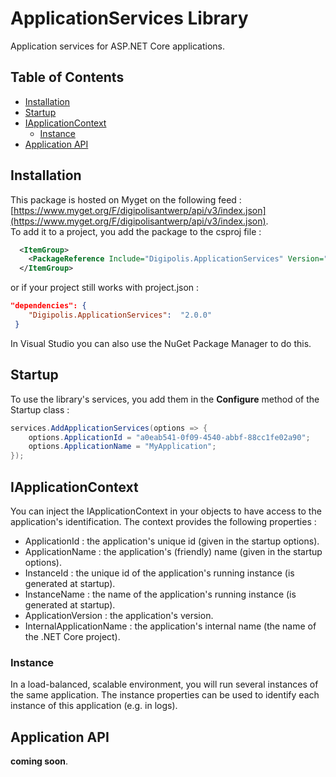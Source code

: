 # ApplicationServices Library

Application services for ASP.NET Core applications.

## Table of Contents

<!-- START doctoc generated TOC please keep comment here to allow auto update -->
<!-- DON'T EDIT THIS SECTION, INSTEAD RE-RUN doctoc TO UPDATE -->


- [Installation](#installation)
- [Startup](#startup)
- [IApplicationContext](#iapplicationcontext)
  - [Instance](#instance)
- [Application API](#application-api)

<!-- END doctoc generated TOC please keep comment here to allow auto update -->


## Installation

This package is hosted on Myget on the following feed : [https://www.myget.org/F/digipolisantwerp/api/v3/index.json](https://www.myget.org/F/digipolisantwerp/api/v3/index.json).  
To add it to a project, you add the package to the csproj file :

```xml
  <ItemGroup>
    <PackageReference Include="Digipolis.ApplicationServices" Version="2.0.0" />
  </ItemGroup>
``` 

or if your project still works with project.json :

``` json 
"dependencies": {
    "Digipolis.ApplicationServices":  "2.0.0"
 }
``` 

In Visual Studio you can also use the NuGet Package Manager to do this.

## Startup

To use the library's services, you add them in the **Configure** method of the Startup class :

```csharp
services.AddApplicationServices(options => {
    options.ApplicationId = "a0eab541-0f09-4540-abbf-88cc1fe02a90";
    options.ApplicationName = "MyApplication";
});
```  

## IApplicationContext

You can inject the IApplicationContext in your objects to have access to the application's identification. The context provides the following properties :

- ApplicationId : the application's unique id (given in the startup options).
- ApplicationName : the application's (friendly) name (given in the startup options).
- InstanceId : the unique id of the application's running instance (is generated at startup).
- InstanceName : the name of the application's running instance (is generated at startup).
- ApplicationVersion : the application's version.
- InternalApplicationName : the application's internal name (the name of the .NET Core project).


### Instance

In a load-balanced, scalable environment, you will run several instances of the same application. The instance properties can be used to identify each 
instance of this application (e.g. in logs).

## Application API

__coming soon__.